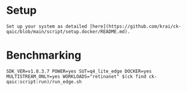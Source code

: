 # Setup
    Set up your system as detailed [here](https://github.com/krai/ck-qaic/blob/main/script/setup.docker/README.md).

# Benchmarking
```
SDK_VER=v1.8.3.7 POWER=yes SUT=q4_lite_edge DOCKER=yes MULTISTREAM_ONLY=yes WORKLOADS="retinanet" $(ck find ck-qaic:script:run)/run_edge.sh
```
